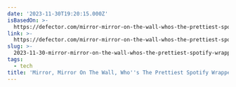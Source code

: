 ```yaml
---
date: '2023-11-30T19:20:15.000Z'
isBasedOn: >-
  https://defector.com/mirror-mirror-on-the-wall-whos-the-prettiest-spotify-wrapped-of-them-all
link: >-
  https://defector.com/mirror-mirror-on-the-wall-whos-the-prettiest-spotify-wrapped-of-them-all
slug: >-
  2023-11-30-mirror-mirror-on-the-wall-whos-the-prettiest-spotify-wrapped-of-them-all
tags:
  - tech
title: 'Mirror, Mirror On The Wall, Who''s The Prettiest Spotify Wrapped Of Them All'
---
```


